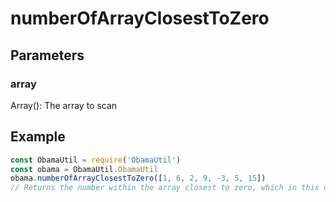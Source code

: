 # numberOfArrayClosestToZero
## Parameters
### array
Array(): The array to scan
## Example
```javascript
const ObamaUtil = require('ObamaUtil')
const obama = ObamaUtil.ObamaUtil
obama.numberOfArrayClosestToZero([1, 6, 2, 9, -3, 5, 15])
// Returns the number within the array closest to zero, which in this case, is 1.
```